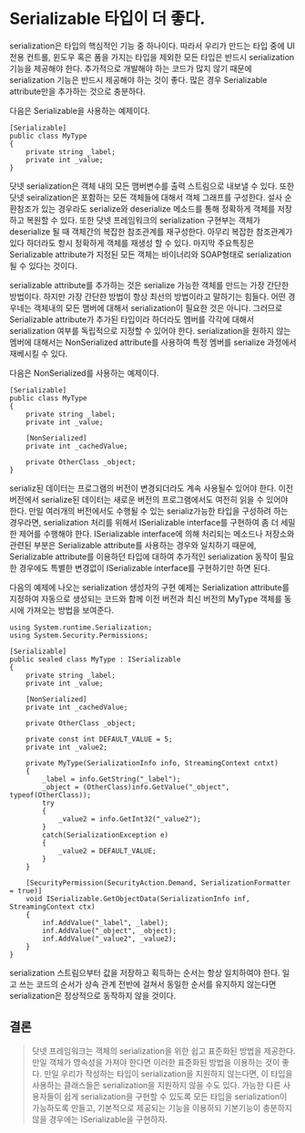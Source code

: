 # Serializable 타입이 더 좋다.

serialization은 타입의 핵심적인 기능 중 하나이다. 따라서 우리가 만드는 타입 중에 UI 전용 컨트롤, 윈도우 혹은 폼을 가지는 타입을 제외한 모든 타입은 반드시 serialization기능을 제공해야 한다. 추가적으로 개발해야 하는 코드가 많지 않기 때문에 serialization 기능은 반드시 제공해야 하는 것이 좋다. 많은 경우 Serializable attribute만을 추가하는 것으로 충분하다.

다음은 Serializable을 사용하는 예제이다.

```
[Serializable]
public class MyType
{
    private string _label;
    private int _value;
}
```

닷넷 serialization은 객체 내의 모든 맴버변수를 출력 스트림으로 내보낼 수 있다. 또한 닷넷 seiralization은 포함하는 모든 객체들에 대해서 객체 그래프를 구성한다. 설사 순환참조가 있는 경우라도 serialize와 deserialize 메소드를 통해 정확하게 객체를 저장하고 복원할 수 있다. 또한 닷넷 프레임워크의 serialization 구현부는 객체가 deserialize 될 때 객체간의 복잡한 참조관계를 재구성한다. 아무리 복잡한 참조관계가 있다 하더라도 항시 정확하게 객체를 재생성 할 수 있다. 마지막 주요특징은 Serializable attribute가 지정된 모든 객체는 바이너리와 SOAP형태로 serialization 될 수 있다는 것이다. 

serializable attribute를 추가하는 것은 serialize 가능한 객체를 만드는 가장 간단한 방법이다. 하지만 가장 간단한 방법이 항상 최선의 방법이라고 말하기는 힘들다. 어떤 경우네는 객체내의 모든 맴버에 대해서 serialization이 필요한 것은 아니다. 그러므로 Serializable attribute가 추가된 타입이라 하더라도 멤버를 각각에 대해서 serialization 여부를 독립적으로 지정할 수 있어야 한다. serialization을 원하지 않는 멤버에 대해서는 NonSerialized attribute를 사용하여 특정 멤버를 serialize 과정에서 재베시킬 수 있다.

다음은 NonSerialized를 사용하는 예제이다.

```
[Serializable]
public class MyType
{
    private string _label;
    private int _value;
    
    [NonSerialized]
    private int _cachedValue;
    
    private OtherClass _object;
}
```

serializ된 데이터는 프로그램의 버전이 변경되더라도 계속 사용될수 있어야 한다. 이전 버전에서 serialize된 데이터는 새로운 버전의 프로그램에서도 여전히 읽을 수 있어야 한다. 만일 여러개의 버전에서도 수행될 수 있는 serializ가능한 타입을 구성하려 하는 경우라면, serialization 처리를 위해서 ISerializable interface를 구현하여 좀 더 세밀한 제어를 수행해야 한다. ISerializable interface에 의해 처리되는 메소드나 저장소와 관련된 부분은 Serializable attribute를 사용하는 경우와 일치하기 때문에, Serializable attribute를 이용하던 타입에 대하여 추가적인 serialization 동작이 필요한 경우에도 특별한 변경없이 ISerializable interface를 구현하기만 하면 된다.

다음의 예제에 나오는 serialization 생성자의 구현 예제는 Serialization attribute를 지정하여 자동으로 생성되는 코드와 함께 이전 버전과 최신 버전의 MyType 객체를 동시에 가져오는 방법을 보여준다.

```
using System.runtime.Serialization;
using System.Security.Permissions;

[Serializable]
public sealed class MyType : ISerializable
{
    private string _label;
    private int _value;
    
    [NonSerialized]
    private int _cachedValue;
    
    private OtherClass _object;
    
    private const int DEFAULT_VALUE = 5;
    private int _value2;
    
    private MyType(SerializationInfo info, StreamingContext cntxt)
    {
        _label = info.GetString("_label");
        _object = (OtherClass)info.GetValue("_object", typeof(OtherClass));
        try
        {
            _value2 = info.GetInt32("_value2");
        }
        catch(SerializationException e)
        {
            _value2 = DEFAULT_VALUE;
        }
    }
    
    [SecurityPermission(SecurityAction.Demand, SerializationFormatter = true)]
    void ISerializable.GetObjectData(SerializationInfo inf, StreamingContext ctx)
    {
        inf.AddValue("_label", _label);
        inf.AddValue("_object", _object);
        inf.AddValue("_value2", _value2);
    }
}
```

serialization 스트림으부터 값을 저장하고 획득하는 순서는 항상 일치하여야 한다. 일고 쓰는 코드의 순서가 상속 관계 전반에 걸쳐서 동일한 순서를 유지하지 않는다면 serialization은 정상적으로 동작하지 않을 것이다.

## 결론
> 닷넷 프레임워크는 객체의 serialization을 위한 쉽고 표준화된 방법을 제공한다. 만일 객체가 영속성을 가져야 한다면 이러한 표준화된 방법을 이용하는 것이 좋다. 만일 우리가 작성하는 타입이 serialization을 지원하지 않는다면, 이 타입을 사용하는 클래스들은 serialization을 지원하지 않을 수도 있다. 가능한 다른 사용자들이 쉽게 serialization을 구현할 수 있도록 모든 타입을 serialization이 가능하도록 만들고, 기본적으로 제공되는 기능을 이용하되 기본기능이 충분하지 않을 경우에는 ISerializable을 구현하자.
